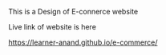 This is a Design of E-connerce website


Live link of website is here

https://learner-anand.github.io/e-commerce/
